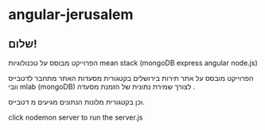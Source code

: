 # angular-jerusalem
## שלום!


הפרוייקט מבוסס על טכנולוגיות
mean stack (mongoDB express angular node.js)

הפרוייקט מובסס על אתר תירות בירושלים בקטגורית מסעדות האתר מתחבר לדטבייס  וובי
mlab (mongoDB)
לצורך שמירת נתונית של הזמנת מסעדה .
 
 וכן בקטגורית מלונות הנתונים מגיעים מ דטבייס.
 
click nodemon server to run the server.js
